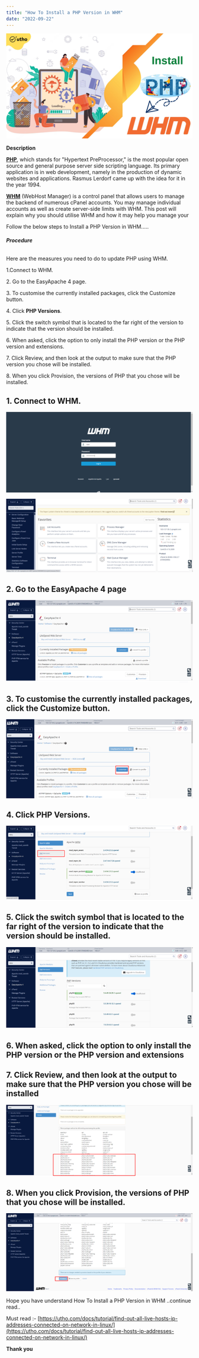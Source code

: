 ```yaml
---
title: "How To Install a PHP Version in WHM"
date: "2022-09-22"
---
```


![](images/How-To-Install-a-PHP-Version-in-WHM_utho.jpg)

**Description**

**[PHP](https://en.wikipedia.org/wiki/PHP)**, which stands for "Hypertext PreProcessor," is the most popular open source and general purpose server side scripting language. Its primary application is in web development, namely in the production of dynamic websites and applications. Rasmus Lerdorf came up with the idea for it in the year 1994.

**[WHM](https://utho.com/docs/tutorials/how-to-change-the-hostname-of-a-whm-cpanel-server/)** (WebHost Manager) is a control panel that allows users to manage the backend of numerous cPanel accounts. You may manage individual accounts as well as create server-side limits with WHM. This post will explain why you should utilise WHM and how it may help you manage your

Follow the below steps to Install a PHP Version in WHM.....

###### **Procedure**

Here are the measures you need to do to update PHP using WHM.

1.Connect to WHM.

2\. Go to the EasyApache 4 page.

3\. To customise the currently installed packages, click the Customize button.

4\. Click **PHP Versions**.

5\. Click the switch symbol that is located to the far right of the version to indicate that the version should be installed.

6\. When asked, click the option to only install the PHP version or the PHP version and extensions.

7\. Click Review, and then look at the output to make sure that the PHP version you chose will be installed.

8\. When you click Provision, the versions of PHP that you chose will be installed.

## 1\. Connect to WHM.

![whm](images/image-93-1024x440.png)

![whm](images/image-94-1024x404.png)

## 2\. Go to the EasyApache 4 page

![whm](images/image-95-1024x449.png)

## 3\. To customise the currently installed packages, click the Customize button.

![whm](images/image-96-1024x432.png)

## 4\. Click PHP Versions.

![whm](images/image-97-1024x409.png)

## 5\. Click the switch symbol that is located to the far right of the version to indicate that the version should be installed.

![whm](images/image-99-1024x449.png)

## 6\. When asked, click the option to only install the PHP version or the PHP version and extensions

## 7\. Click Review, and then look at the output to make sure that the PHP version you chose will be installed

![whm](images/image-100-1024x391.png)

## 8\. When you click Provision, the versions of PHP that you chose will be installed.

![output](images/image-101-1024x427.png)

Hope you have understand How To Install a PHP Version in WHM ..continue read..

Must read :- [https://utho.com/docs/tutorial/find-out-all-live-hosts-ip-addresses-connected-on-network-in-linux/](https://utho.com/docs/tutorial/find-out-all-live-hosts-ip-addresses-connected-on-network-in-linux/)

**Thank you**
